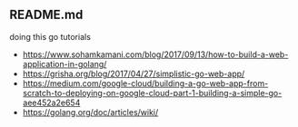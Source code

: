 README.md
-------
doing this go tutorials
* https://www.sohamkamani.com/blog/2017/09/13/how-to-build-a-web-application-in-golang/
* https://grisha.org/blog/2017/04/27/simplistic-go-web-app/
* https://medium.com/google-cloud/building-a-go-web-app-from-scratch-to-deploying-on-google-cloud-part-1-building-a-simple-go-aee452a2e654
* https://golang.org/doc/articles/wiki/
